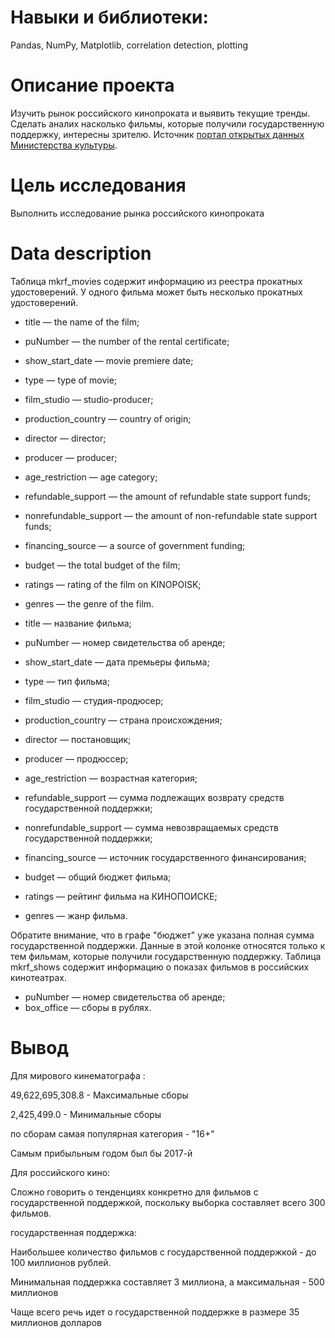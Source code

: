 # Навыки и библиотеки:

Pandas, NumPy, Matplotlib, correlation detection, plotting

# Описание проекта

Изучить рынок российского кинопроката и выявить текущие тренды. Сделать аналих насколько  фильмы, которые получили государственную поддержку, интересны зрителю.
Источник [портал открытых данных Министерства культуры](https://opendata.mkrf.ru/). 

# Цель исследования

Выполнить исследование рынка российского кинопроката

# Data description 

Таблица mkrf_movies содержит информацию из реестра прокатных удостоверений. У одного фильма может быть несколько прокатных удостоверений.

- title — the name of the film;
- puNumber — the number of the rental certificate;
- show_start_date — movie premiere date;
- type — type of movie;
- film_studio — studio-producer;
- production_country — country of origin;
- director — director;
- producer — producer;
- age_restriction — age category;
- refundable_support — the amount of refundable state support funds;
- nonrefundable_support — the amount of non-refundable state support funds;
- financing_source — a source of government funding;
- budget — the total budget of the film;
- ratings — rating of the film on KINOPOISK;
- genres — the genre of the film.

- title — название фильма;
- puNumber — номер свидетельства об аренде;
- show_start_date — дата премьеры фильма;
- type — тип фильма;
- film_studio — студия-продюсер;
- production_country — страна происхождения;
- director — постановщик;
- producer — продюссер;
- age_restriction — возрастная категория;
- refundable_support — сумма подлежащих возврату средств государственной поддержки;
- nonrefundable_support — сумма невозвращаемых средств государственной поддержки;
- financing_source — источник государственного финансирования;
- budget — общий бюджет фильма;
- ratings — рейтинг фильма на КИНОПОИСКЕ;
- genres — жанр фильма.

Обратите внимание, что в графе "бюджет" уже указана полная сумма государственной поддержки. Данные в этой колонке относятся только к тем фильмам, которые получили государственную поддержку.
Таблица mkrf_shows содержит информацию о показах фильмов в российских кинотеатрах.

- puNumber — номер свидетельства об аренде;
- box_office — сборы в рублях.

# Вывод


Для мирового кинематографа :

49,622,695,308.8 - Максимальные сборы

2,425,499.0 - Минимальные сборы

по сборам самая популярная категория - "16+"

Самым прибыльным годом был бы 2017-й

Для российского кино:

Сложно говорить о тенденциях конкретно для фильмов с государственной поддержкой, поскольку выборка составляет всего 300 фильмов.

государственная поддержка:

Наибольшее количество фильмов с государственной поддержкой - до 100 миллионов рублей.

Минимальная поддержка составляет 3 миллиона, а максимальная - 500 миллионов

Чаще всего речь идет о государственной поддержке в размере 35 миллионов долларов
